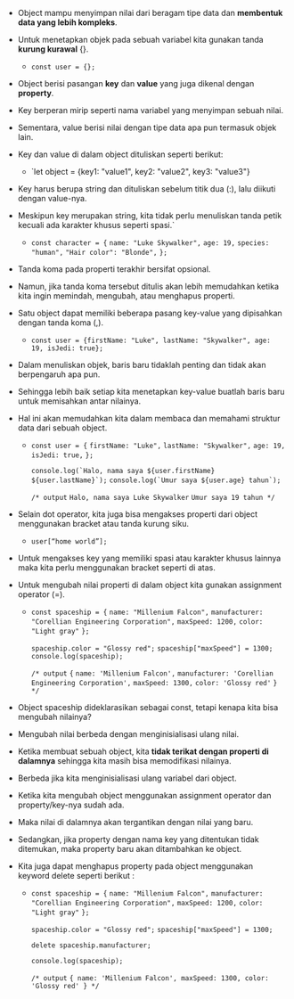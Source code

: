 - Object mampu menyimpan nilai dari beragam tipe data dan **membentuk data yang lebih kompleks**.
- Untuk menetapkan objek pada sebuah variabel kita gunakan tanda **kurung kurawal** {}.
  - `const user = {};`
- Object berisi pasangan **key** dan **value** yang juga dikenal dengan **property**.
- Key berperan mirip seperti nama variabel yang menyimpan sebuah nilai.
- Sementara, value berisi nilai dengan tipe data apa pun termasuk objek lain.
- Key dan value di dalam object dituliskan seperti berikut:
  - `let object = {key1: "value1", key2: "value2", key3: "value3"}
- Key harus berupa string dan dituliskan sebelum titik dua (:), lalu diikuti dengan value-nya.
- Meskipun key merupakan string, kita tidak perlu menuliskan tanda petik kecuali ada karakter khusus seperti spasi.`
  - `const character = {`
    `name: "Luke Skywalker",`
    `age: 19,`
    `species: "human",`
    `"Hair color": "Blonde",`
    `};`
- Tanda koma pada properti terakhir bersifat opsional.
- Namun, jika tanda koma tersebut ditulis akan lebih memudahkan ketika kita ingin memindah, mengubah, atau menghapus properti.
- Satu object dapat memiliki beberapa pasang key-value yang dipisahkan dengan tanda koma (,).
  - `const user = {firstName: "Luke", lastName: "Skywalker", age: 19, isJedi: true};`
- Dalam menuliskan objek, baris baru tidaklah penting dan tidak akan berpengaruh apa pun.
- Sehingga lebih baik setiap kita menetapkan key-value buatlah baris baru untuk memisahkan antar nilainya.
- Hal ini akan memudahkan kita dalam membaca dan memahami struktur data dari sebuah object.

  - `const user = {`
    `firstName: "Luke",`
    `lastName: "Skywalker",`
    `age: 19,`
    `isJedi: true,`
    `};`

    `` console.log(`Halo, nama saya ${user.firstName} ${user.lastName}`); ``
    `` console.log(`Umur saya ${user.age} tahun`); ``

    `/* output`
    `Halo, nama saya Luke Skywalker`
    `Umur saya 19 tahun */`

- Selain dot operator, kita juga bisa mengakses properti dari object menggunakan bracket atau tanda kurung siku.
  - `user[“home world”];`
- Untuk mengakses key yang memiliki spasi atau karakter khusus lainnya maka kita perlu menggunakan bracket seperti di atas.
- Untuk mengubah nilai properti di dalam object kita gunakan assignment operator (=).

  - `const spaceship = {`
    `name: "Millenium Falcon",`
    `manufacturer: "Corellian Engineering Corporation",`
    `maxSpeed: 1200,`
    `color: "Light gray"`
    `};`

    `spaceship.color = "Glossy red";`
    `spaceship["maxSpeed"] = 1300;`
    `console.log(spaceship);`

    `/* output`
    `{`
    `name: 'Millenium Falcon',`
    `manufacturer: 'Corellian Engineering Corporation',`
    `maxSpeed: 1300,`
    `color: 'Glossy red'`
    `} */`

- Object spaceship dideklarasikan sebagai const, tetapi kenapa kita bisa mengubah nilainya?
- Mengubah nilai berbeda dengan menginisialisasi ulang nilai.
- Ketika membuat sebuah object, kita **tidak terikat dengan properti di dalamnya** sehingga kita masih bisa memodifikasi nilainya.
- Berbeda jika kita menginisialisasi ulang variabel dari object.
- Ketika kita mengubah object menggunakan assignment operator dan property/key-nya sudah ada.
- Maka nilai di dalamnya akan tergantikan dengan nilai yang baru.
- Sedangkan, jika property dengan nama key yang ditentukan tidak ditemukan, maka property baru akan ditambahkan ke object.
- Kita juga dapat menghapus property pada object menggunakan keyword delete seperti berikut :

  - `const spaceship = {`
    `name: "Millenium Falcon",`
    `manufacturer: "Corellian Engineering Corporation",`
    `maxSpeed: 1200,`
    `color: "Light gray"`
    `};`

    `spaceship.color = "Glossy red";`
    `spaceship["maxSpeed"] = 1300;`

    `delete spaceship.manufacturer;`

    `console.log(spaceship);`

    `/* output`
    `{ name: 'Millenium Falcon', maxSpeed: 1300, color: 'Glossy red' } */`
